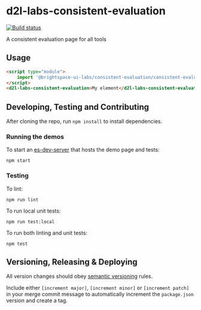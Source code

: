 # d2l-labs-consistent-evaluation

[![Build status](https://travis-ci.com/@brightspace-ui-labs/consistent-evaluation.svg?branch=master)](https://travis-ci.com/@brightspace-ui-labs/consistent-evaluation)

A consistent evaluation page for all tools

## Usage

```html
<script type="module">
    import '@brightspace-ui-labs/consistent-evaluation/consistent-evaluation.js';
</script>
<d2l-labs-consistent-evaluation>My element</d2l-labs-consistent-evaluation>
```

## Developing, Testing and Contributing

After cloning the repo, run `npm install` to install dependencies.

### Running the demos

To start an [es-dev-server](https://open-wc.org/developing/es-dev-server.html) that hosts the demo page and tests:

```shell
npm start
```

### Testing

To lint:

```shell
npm run lint
```

To run local unit tests:

```shell
npm run test:local
```

To run both linting and unit tests:

```shell
npm test
```

## Versioning, Releasing & Deploying

All version changes should obey [semantic versioning](https://semver.org/) rules.

Include either `[increment major]`, `[increment minor]` or `[increment patch]` in your merge commit message to automatically increment the `package.json` version and create a tag.
